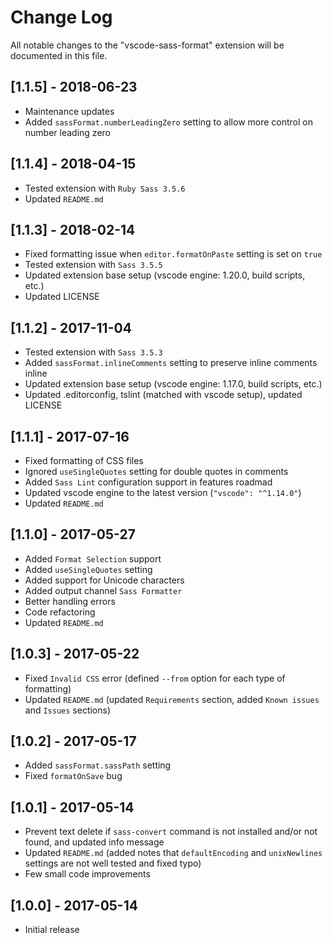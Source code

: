 # Change Log
All notable changes to the "vscode-sass-format" extension will be documented in this file.

## [1.1.5] - 2018-06-23
- Maintenance updates
- Added `sassFormat.numberLeadingZero` setting to allow more control on number leading zero

## [1.1.4] - 2018-04-15
- Tested extension with `Ruby Sass 3.5.6`
- Updated `README.md`

## [1.1.3] - 2018-02-14
- Fixed formatting issue when `editor.formatOnPaste` setting is set on `true`
- Tested extension with `Sass 3.5.5`
- Updated extension base setup (vscode engine: 1.20.0, build scripts, etc.)
- Updated LICENSE

## [1.1.2] - 2017-11-04
- Tested extension with `Sass 3.5.3`
- Added `sassFormat.inlineComments` setting to preserve inline comments inline
- Updated extension base setup (vscode engine: 1.17.0, build scripts, etc.)
- Updated .editorconfig, tslint (matched with vscode setup), updated LICENSE

## [1.1.1] - 2017-07-16
- Fixed formatting of CSS files
- Ignored `useSingleQuotes` setting for double quotes in comments
- Added `Sass Lint` configuration support in features roadmad
- Updated vscode engine to the latest version (`"vscode": "^1.14.0"`)
- Updated `README.md`

## [1.1.0] - 2017-05-27
- Added `Format Selection` support
- Added `useSingleQuotes` setting
- Added support for Unicode characters
- Added output channel `Sass Formatter`
- Better handling errors
- Code refactoring
- Updated `README.md`

## [1.0.3] - 2017-05-22
- Fixed `Invalid CSS` error (defined `--from` option for each type of formatting)
- Updated `README.md` (updated `Requirements` section, added `Known issues` and `Issues` sections)

## [1.0.2] - 2017-05-17
- Added `sassFormat.sassPath` setting
- Fixed `formatOnSave` bug

## [1.0.1] - 2017-05-14
- Prevent text delete if `sass-convert` command is not installed and/or not found, and updated info message
- Updated `README.md` (added notes that `defaultEncoding` and `unixNewlines` settings are not well tested and fixed typo)
- Few small code improvements

## [1.0.0] - 2017-05-14
- Initial release
